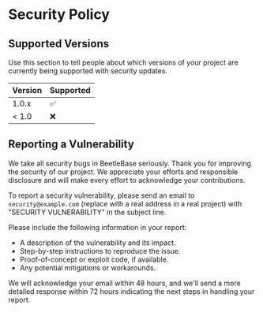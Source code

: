 # Security Policy

## Supported Versions

Use this section to tell people about which versions of your project are
currently being supported with security updates.

| Version | Supported          |
| ------- | ------------------ |
| 1.0.x   | :white_check_mark: |
| < 1.0   | :x:                |

## Reporting a Vulnerability

We take all security bugs in BeetleBase seriously. Thank you for improving the security of our project. We appreciate your efforts and responsible disclosure and will make every effort to acknowledge your contributions.

To report a security vulnerability, please send an email to `security@example.com` (replace with a real address in a real project) with "SECURITY VULNERABILITY" in the subject line.

Please include the following information in your report:

- A description of the vulnerability and its impact.
- Step-by-step instructions to reproduce the issue.
- Proof-of-concept or exploit code, if available.
- Any potential mitigations or workarounds.

We will acknowledge your email within 48 hours, and we'll send a more detailed response within 72 hours indicating the next steps in handling your report.

